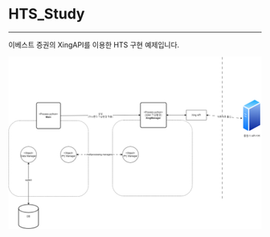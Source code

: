 # HTS_Study


 ---
이베스트 증권의 XingAPI를 이용한 HTS 구현 예제입니다.
 

![234429341-17c524eb-1785-4da4-9c0c-9123e6e48108](https://github.com/O-H-S/HTS_Study/blob/main/diagram.drawio.png?raw=true)
